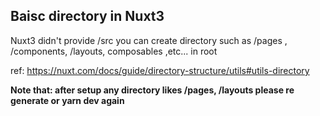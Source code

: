 ## Baisc directory in Nuxt3

Nuxt3 didn't provide /src you can create directory such as /pages , /components, /layouts, composables ,etc... in root

ref: <https://nuxt.com/docs/guide/directory-structure/utils#utils-directory>

**Note that: after setup any directory likes /pages, /layouts please re generate or yarn dev again**
